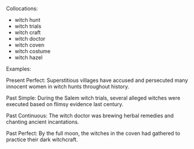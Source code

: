 Collocations:
- witch hunt
- witch trials 
- witch craft
- witch doctor
- witch coven
- witch costume
- witch hazel

Examples:

Present Perfect: Superstitious villages have accused and persecuted many innocent women in witch hunts throughout history.

Past Simple: During the Salem witch trials, several alleged witches were executed based on flimsy evidence last century.

Past Continuous: The witch doctor was brewing herbal remedies and chanting ancient incantations.  

Past Perfect: By the full moon, the witches in the coven had gathered to practice their dark witchcraft.
